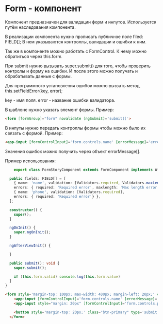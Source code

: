 # Form - компонент 

Компонент предназначен для валидации форм и инпутов.
Используется путём наследования компонента.

В реализации компонента нужно прописать публичное поле filed: FIELD[];
В нем указываются контроллы, валидации и ошибки к ним.

Так же в компоненте можно работать с FormControl. К нему можно обратиться через this.form.

При submit нужно вызывать super.submit() для того, чтобы проверить контролы и форму на ошибки. И после этого
можно получать и обрабатывать данные с формы.

Для программного установления ошибок можно вызвать метод this.setFieldError(key, error);

key - имя поля.
error - название ошибки валидатора.

В шаблоне нужно указать элемент формы. Пример:
```html 
<form [formGroup]="form" novalidate (ngSubmit)='submit()'>
```

В инпуты нужно передать контроллы формы чтобы можно было их связать с формой. Пример:
```html 
<app-input [formControlInput]='form.controls.name' [errorMessage]='errorMessages.name' label='Name'></app-input>
```

Значения ошибок можно получить через объект errorMessage[<name>].




Пример использования:

```ts
    export class FormStoryComponent extends FormComponent implements AfterViewInit {

  public fields: FIELD[] = [
    { name: 'name', validation: [Validators.required, Validators.maxLength(5)], 
    errors: { required: 'Required error', maxlength: 'Max length error' } },
    { name: 'phone', validation: [Validators.required], 
    errors: { required: 'Required error'} },
  ];

  constructor() {
    super();
  }

  ngOnInit() {
    super.ngOnInit();
  }

  ngAfterViewInit() {

  }

  public submit(): void {
    super.submit();

    if (this.form.valid) console.log(this.form.value)
  }
}
```

```html 
<form style='margin-top: 100px; max-width: 400px; margin-left: 20px;' class="form" [formGroup]="form" novalidate (ngSubmit)='submit()'>
    <app-input [formControlInput]='form.controls.name' [errorMessage]='errorMessages.name' label='Name'></app-input>
    <app-input style="margin: 20px" [formControlInput]='form.controls.phone' appMaskPhone typeInput="tel" label="Введите номер телефона" typeInput="tel" [errorMessage]='errorMessages.phone'></app-input>

    <button style='margin-top: 20px;' class="btn-primary" type='submit'>Submit</button>
  </form>

```
